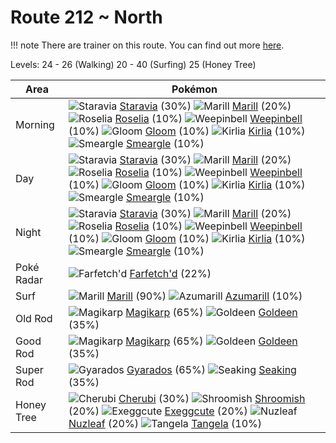 # Route 212 ~ North

!!! note
    There are trainer on this route. You can find out more [here](/trainer_changes/route_212__north/).

Levels: 24 - 26 (Walking) 20 - 40 (Surfing) 25 (Honey Tree)

Area       | Pokémon
---        | ---
Morning    | ![][397]  [Staravia] (30%) ![][183]  [Marill] (20%) ![][315]  [Roselia] (10%)  ![][070]  [Weepinbell] (10%) ![][044]  [Gloom] (10%) ![][281]  [Kirlia] (10%)  ![][235]  [Smeargle] (10%)
Day        | ![][397]  [Staravia] (30%) ![][183]  [Marill] (20%) ![][315]  [Roselia] (10%)  ![][070]  [Weepinbell] (10%) ![][044]  [Gloom] (10%) ![][281]  [Kirlia] (10%)  ![][235]  [Smeargle] (10%)
Night      | ![][397]  [Staravia] (30%) ![][183]  [Marill] (20%) ![][315]  [Roselia] (10%)  ![][070]  [Weepinbell] (10%) ![][044]  [Gloom] (10%) ![][281]  [Kirlia] (10%)  ![][235]  [Smeargle] (10%)
Poké Radar | ![][083]  [Farfetch'd] (22%)
Surf       | ![][183]  [Marill] (90%) ![][184]  [Azumarill] (10%)
Old Rod    | ![][129]  [Magikarp] (65%) ![][118]  [Goldeen] (35%)
Good Rod   | ![][129]  [Magikarp] (65%) ![][118]  [Goldeen] (35%)
Super Rod  | ![][130]  [Gyarados] (65%) ![][119]  [Seaking] (35%)
Honey Tree | ![][420]  [Cherubi] (30%) ![][285]  [Shroomish] (20%) ![][102]  [Exeggcute] (20%)  ![][274]  [Nuzleaf] (20%) ![][114]  [Tangela] (10%)


[044]: https://raw.githubusercontent.com/PokeAPI/sprites/master/sprites/pokemon/44.png "Gloom"
[070]: https://raw.githubusercontent.com/PokeAPI/sprites/master/sprites/pokemon/70.png "Weepinbell"
[083]: https://raw.githubusercontent.com/PokeAPI/sprites/master/sprites/pokemon/83.png "Farfetch'd"
[102]: https://raw.githubusercontent.com/PokeAPI/sprites/master/sprites/pokemon/102.png "Exeggcute"
[114]: https://raw.githubusercontent.com/PokeAPI/sprites/master/sprites/pokemon/114.png "Tangela"
[118]: https://raw.githubusercontent.com/PokeAPI/sprites/master/sprites/pokemon/118.png "Goldeen"
[119]: https://raw.githubusercontent.com/PokeAPI/sprites/master/sprites/pokemon/119.png "Seaking"
[129]: https://raw.githubusercontent.com/PokeAPI/sprites/master/sprites/pokemon/129.png "Magikarp"
[130]: https://raw.githubusercontent.com/PokeAPI/sprites/master/sprites/pokemon/130.png "Gyarados"
[183]: https://raw.githubusercontent.com/PokeAPI/sprites/master/sprites/pokemon/183.png "Marill"
[184]: https://raw.githubusercontent.com/PokeAPI/sprites/master/sprites/pokemon/184.png "Azumarill"
[235]: https://raw.githubusercontent.com/PokeAPI/sprites/master/sprites/pokemon/235.png "Smeargle"
[274]: https://raw.githubusercontent.com/PokeAPI/sprites/master/sprites/pokemon/274.png "Nuzleaf"
[281]: https://raw.githubusercontent.com/PokeAPI/sprites/master/sprites/pokemon/281.png "Kirlia"
[285]: https://raw.githubusercontent.com/PokeAPI/sprites/master/sprites/pokemon/285.png "Shroomish"
[315]: https://raw.githubusercontent.com/PokeAPI/sprites/master/sprites/pokemon/315.png "Roselia"
[397]: https://raw.githubusercontent.com/PokeAPI/sprites/master/sprites/pokemon/397.png "Staravia"
[420]: https://raw.githubusercontent.com/PokeAPI/sprites/master/sprites/pokemon/420.png "Cherubi"
[Gloom]: /pokemon_changes/044/
[Weepinbell]: /pokemon_changes/070/
[Farfetch'd]: /pokemon_changes/083/
[Exeggcute]: /pokemon_changes/102/
[Tangela]: /pokemon_changes/114/
[Goldeen]: /pokemon_changes/118/
[Seaking]: /pokemon_changes/119/
[Magikarp]: /pokemon_changes/129/
[Gyarados]: /pokemon_changes/130/
[Marill]: /pokemon_changes/183/
[Azumarill]: /pokemon_changes/184/
[Smeargle]: /pokemon_changes/235/
[Nuzleaf]: /pokemon_changes/274/
[Kirlia]: /pokemon_changes/281/
[Shroomish]: /pokemon_changes/285/
[Roselia]: /pokemon_changes/315/
[Staravia]: /pokemon_changes/397/
[Cherubi]: /pokemon_changes/420/
